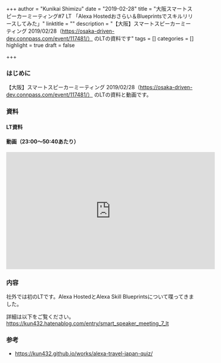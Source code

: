 +++
author = "Kunikai Shimizu"
date = "2019-02-28"
title = "大阪スマートスピーカーミーティング#7 LT 「Alexa Hostedおさらい＆Blueprintsでスキルリリースしてみた」"
linktitle = ""
description = "【大阪】スマートスピーカーミーティング 2019/02/28（https://osaka-driven-dev.connpass.com/event/117481/） のLTの資料です"
tags = []
categories = []
highlight = true
draft = false

+++

### **はじめに**

【大阪】スマートスピーカーミーティング 2019/02/28（https://osaka-driven-dev.connpass.com/event/117481/） のLTの資料と動画です。

### **資料**

#### **LT資料**

<script async class="speakerdeck-embed" data-id="8e5f8c9b4e7048e4ae22adb9b3a57c2a" data-ratio="1.6" src="//speakerdeck.com/assets/embed.js"></script>

#### **動画（23:00〜50:40あたり）**

<iframe src="https://www.facebook.com/plugins/video.php?href=https%3A%2F%2Fwww.facebook.com%2Fdiberidarshi%2Fvideos%2F1225901844228037%2F&show_text=0&width=560" width="560" height="315" style="border:none;overflow:hidden" scrolling="no" frameborder="0" allowTransparency="true" allowFullScreen="true"></iframe>

### **内容**

社外では初のLTです。Alexa HostedとAlexa Skill Blueprintsについて喋ってきました。

詳細は以下をご覧ください。
https://kun432.hatenablog.com/entry/smart_speaker_meeting_7_lt

### **参考**

- https://kun432.github.io/works/alexa-travel-japan-quiz/
